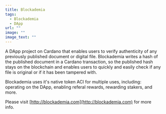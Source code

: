 ```yaml
---
title: Blockademia
tags:
  - Blockademia
  - DApp
url: ""
image: ""
image_text: ""
---
```


A DApp project on Cardano that enables users to verify authenticity of any previously published document or digital file. Blockademia writes a hash of the published document in a Cardano transaction, so the published hash stays on the blockchain and enables users to quickly and easily check if any file is original or if it has been tampered with.

Blockademia uses it's native token ACI for multiple uses, including: operating on the DApp, enabling referal rewards, rewarding stakers, and more.

Please visit [http://blockademia.com](http://blockademia.com) for more info.
